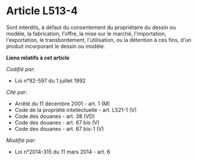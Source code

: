 # Article L513-4

Sont interdits, à défaut du consentement du propriétaire du dessin ou modèle, la fabrication, l'offre, la mise sur le marché,
l'importation,   l'exportation, le transbordement, l'utilisation, ou la détention à ces fins, d'un produit incorporant le
dessin ou modèle.

**Liens relatifs à cet article**

_Codifié par_:

  - Loi n°92-597 du 1 juillet 1992

_Cité par_:

  - Arrêté du 11 décembre 2001 - art. 1 (M)
  - Code de la propriété intellectuelle - art. L521-1 (V)
  - Code des douanes - art. 38 (VD)
  - Code des douanes - art. 67 bis (V)
  - Code des douanes - art. 67 bis-1 (V)

_Modifié par_:

  - Loi n°2014-315 du 11 mars 2014 - art. 6
